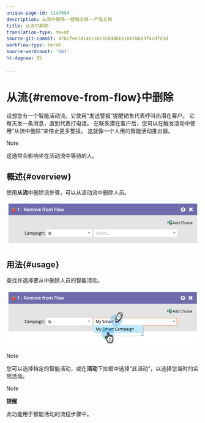 ```yaml
---
unique-page-id: 1147084
description: 从流中删除——营销文档——产品文档
title: 从流中删除
translation-type: tm+mt
source-git-commit: 47b2fee7d146c3dc558d4bbb10070683f4cdfd3d
workflow-type: tm+mt
source-wordcount: '161'
ht-degree: 0%

---
```



# 从流{#remove-from-flow}中删除

设想您有一个智能活动流，它使用“发送警报”提醒销售代表呼叫热潜在客户。 它每天发一条消息，直到代表打电话。 在联系潜在客户后，您可以在触发活动中使用“从流中删除”来停止更多警报。 这就像一个人用的智能活动推出器。

>[!NOTE]
>
>这通常会影响坐在活动流中等待的人。

## 概述{#overview}

使用&#x200B;**从流**&#x200B;中删除流步骤，可以从活动流中删除人员。

![](assets/image2014-9-22-17-3a10-3a21.png)

## 用法{#usage}

查找并选择要从中删除人员的智能活动。

![](assets/image2014-9-22-17-3a10-3a28.png)

>[!NOTE]
>
>您可以选择特定的智能活动，或在&#x200B;**活动**&#x200B;下拉框中选择“此活动”，以选择您当时的实际活动。

>[!NOTE]
>
>**提醒**
>
>此功能用于智能活动的流程步骤中。

